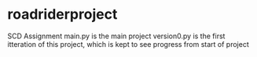 # roadriderproject
SCD Assignment
main.py is the main project
version0.py is the first itteration of this project, which is kept to see progress from start of project
